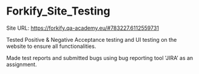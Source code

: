 # Forkify_Site_Testing

Site URL: https://forkify.qa-academy.eu/#783227.6112559731

Tested Positive & Negative Acceptance testing and UI testing on the website to ensure all functionalities. 

Made test reports and submitted bugs using bug reporting tool 'JIRA’ as an assignment.
